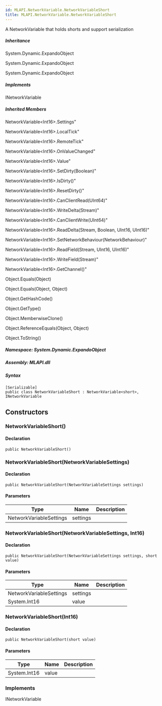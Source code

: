 ```yaml
---  
id: MLAPI.NetworkVariable.NetworkVariableShort  
title: MLAPI.NetworkVariable.NetworkVariableShort  
---
```


<div class="markdown level0 summary">

A NetworkVariable that holds shorts and support serialization

</div>

<div class="markdown level0 conceptual">

</div>

<div class="inheritance">

##### Inheritance

<div class="level0">

System.Dynamic.ExpandoObject

</div>

<div class="level1">

System.Dynamic.ExpandoObject

</div>

<div class="level2">

System.Dynamic.ExpandoObject

</div>

</div>

<div classs="implements">

##### Implements

<div>

INetworkVariable

</div>

</div>

<div class="inheritedMembers">

##### Inherited Members

<div>

NetworkVariable&lt;Int16&gt;.Settings"

</div>

<div>

NetworkVariable&lt;Int16&gt;.LocalTick"

</div>

<div>

NetworkVariable&lt;Int16&gt;.RemoteTick"

</div>

<div>

NetworkVariable&lt;Int16&gt;.OnValueChanged"

</div>

<div>

NetworkVariable&lt;Int16&gt;.Value"

</div>

<div>

NetworkVariable&lt;Int16&gt;.SetDirty(Boolean)"

</div>

<div>

NetworkVariable&lt;Int16&gt;.IsDirty()"

</div>

<div>

NetworkVariable&lt;Int16&gt;.ResetDirty()"

</div>

<div>

NetworkVariable&lt;Int16&gt;.CanClientRead(UInt64)"

</div>

<div>

NetworkVariable&lt;Int16&gt;.WriteDelta(Stream)"

</div>

<div>

NetworkVariable&lt;Int16&gt;.CanClientWrite(UInt64)"

</div>

<div>

NetworkVariable&lt;Int16&gt;.ReadDelta(Stream, Boolean, UInt16, UInt16)"

</div>

<div>

NetworkVariable&lt;Int16&gt;.SetNetworkBehaviour(NetworkBehaviour)"

</div>

<div>

NetworkVariable&lt;Int16&gt;.ReadField(Stream, UInt16, UInt16)"

</div>

<div>

NetworkVariable&lt;Int16&gt;.WriteField(Stream)"

</div>

<div>

NetworkVariable&lt;Int16&gt;.GetChannel()"

</div>

<div>

Object.Equals(Object)

</div>

<div>

Object.Equals(Object, Object)

</div>

<div>

Object.GetHashCode()

</div>

<div>

Object.GetType()

</div>

<div>

Object.MemberwiseClone()

</div>

<div>

Object.ReferenceEquals(Object, Object)

</div>

<div>

Object.ToString()

</div>

</div>

##### **Namespace**: System.Dynamic.ExpandoObject

##### **Assembly**: MLAPI.dll

##### Syntax

    [Serializable]
    public class NetworkVariableShort : NetworkVariable<short>, INetworkVariable

## Constructors 

### NetworkVariableShort()

<div class="markdown level1 summary">

</div>

<div class="markdown level1 conceptual">

</div>

#### Declaration

    public NetworkVariableShort()

### NetworkVariableShort(NetworkVariableSettings)

<div class="markdown level1 summary">

</div>

<div class="markdown level1 conceptual">

</div>

#### Declaration

    public NetworkVariableShort(NetworkVariableSettings settings)

#### Parameters

| Type                    | Name     | Description |
|-------------------------|----------|-------------|
| NetworkVariableSettings | settings |             |

### NetworkVariableShort(NetworkVariableSettings, Int16)

<div class="markdown level1 summary">

</div>

<div class="markdown level1 conceptual">

</div>

#### Declaration

    public NetworkVariableShort(NetworkVariableSettings settings, short value)

#### Parameters

| Type                    | Name     | Description |
|-------------------------|----------|-------------|
| NetworkVariableSettings | settings |             |
| System.Int16            | value    |             |

### NetworkVariableShort(Int16)

<div class="markdown level1 summary">

</div>

<div class="markdown level1 conceptual">

</div>

#### Declaration

    public NetworkVariableShort(short value)

#### Parameters

| Type         | Name  | Description |
|--------------|-------|-------------|
| System.Int16 | value |             |

### Implements

<div>

INetworkVariable

</div>
